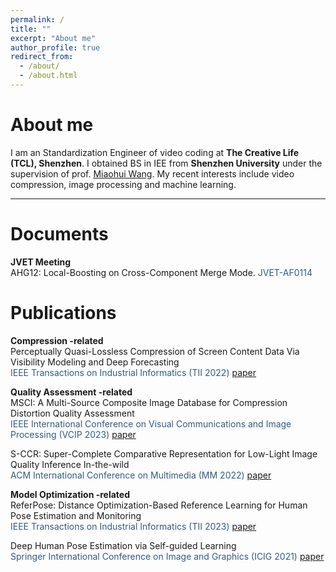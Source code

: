 ```yaml
---
permalink: /
title: ""
excerpt: "About me"
author_profile: true
redirect_from: 
  - /about/
  - /about.html
---
```



About me
======
I am an Standardization Engineer of video coding at **The Creative Life (TCL), Shenzhen**. 
I obtained BS in IEE from **Shenzhen University** under the supervision of prof. [Miaohui Wang](https://charwill.github.io/).
My recent interests include video compression, image processing and machine learning.

<hr>

Documents
======
**JVET Meeting**<br>
AHG12: Local-Boosting on Cross-Component Merge Mode. <span style="color: #305C84">JVET-AF0114</span> <br>

Publications
======
**Compression -related**<br>
Perceptually Quasi-Lossless Compression of Screen Content Data Via Visibility Modeling and Deep Forecasting<br>
<span style="color: #305C84"> IEEE Transactions on Industrial Informatics (TII 2022)</span> [paper](https://ieeexplore.ieee.org/abstract/document/9669109)<br> 

**Quality Assessment -related**<br>
MSCI: A Multi-Source Composite Image Database for Compression Distortion Quality Assessment<br>
<span style="color: #305C84"> IEEE International Conference on Visual Communications and Image Processing (VCIP 2023)</span> [paper](https://ieeexplore.ieee.org/abstract/document/10008864)<br> 

S-CCR: Super-Complete Comparative Representation for Low-Light Image Quality Inference In-the-wild<br>
<span style="color: #305C84"> ACM International Conference on Multimedia (MM 2022)</span> [paper](https://dl.acm.org/doi/abs/10.1145/3503161.35480833)<br> 

**Model Optimization -related**<br>
ReferPose: Distance Optimization-Based Reference Learning for Human Pose Estimation and Monitoring<br>
<span style="color: #305C84"> IEEE Transactions on Industrial Informatics (TII 2023)</span> [paper](https://ieeexplore.ieee.org/abstract/document/10297567)<br> 

Deep Human Pose Estimation via Self-guided Learning<br>
<span style="color: #305C84"> Springer International Conference on Image and Graphics (ICIG 2021)</span> [paper](https://link.springer.com/chapter/10.1007/978-3-030-87358-5_21)<br> 
